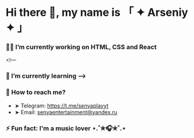 # Hi there 👋, my name is 「 ✦ Arseniy ✦ 」

### 👨‍💻 I’m currently working on HTML, CSS and React
<!—
### 📙 I’m currently learning —>

### 📧 How to reach me?
- ➤ Telegram: https://t.me/senyaplayyt
- ➤ Email: senyaentertainment@yandex.ru

### ⚡ Fun fact: I'm a music lover ⋆.˚✮🎧✮˚.⋆

<!--
**senyagame/senyagame** is a ✨ _special_ ✨ repository because its `README.md` (this file) appears on your GitHub profile.

Here are some ideas to get you started:

- 🔭 I’m currently working on ...
- 🌱 I’m currently learning ...
- 👯 I’m looking to collaborate on ...
- 🤔 I’m looking for help with ...
- 💬 Ask me about ...
- 📫 How to reach me: ...
- 😄 Pronouns: ...
- ⚡ Fun fact: ...
-->
